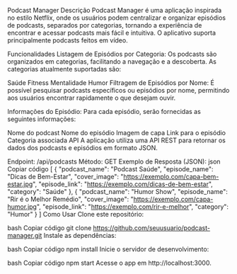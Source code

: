 Podcast Manager
Descrição
Podcast Manager é uma aplicação inspirada no estilo Netflix, onde os usuários podem centralizar e organizar episódios de podcasts, separados por categorias, tornando a experiência de encontrar e acessar podcasts mais fácil e intuitiva. O aplicativo suporta principalmente podcasts feitos em vídeo.

Funcionalidades
Listagem de Episódios por Categoria:
Os podcasts são organizados em categorias, facilitando a navegação e a descoberta. As categorias atualmente suportadas são:

Saúde
Fitness
Mentalidade
Humor
Filtragem de Episódios por Nome:
É possível pesquisar podcasts específicos ou episódios por nome, permitindo aos usuários encontrar rapidamente o que desejam ouvir.

Informações do Episódio:
Para cada episódio, serão fornecidas as seguintes informações:

Nome do podcast
Nome do episódio
Imagem de capa
Link para o episódio
Categoria associada
API
A aplicação utiliza uma API REST para retornar os dados dos podcasts e episódios em formato JSON.

Endpoint: /api/podcasts
Método: GET
Exemplo de Resposta (JSON):
json
Copiar código
[
  {
    "podcast_name": "Podcast Saúde",
    "episode_name": "Dicas de Bem-Estar",
    "cover_image": "https://exemplo.com/capa-bem-estar.jpg",
    "episode_link": "https://exemplo.com/dicas-de-bem-estar",
    "category": "Saúde"
  },
  {
    "podcast_name": "Humor Show",
    "episode_name": "Rir é o Melhor Remédio",
    "cover_image": "https://exemplo.com/capa-humor.jpg",
    "episode_link": "https://exemplo.com/rir-e-melhor",
    "category": "Humor"
  }
]
Como Usar
Clone este repositório:

bash
Copiar código
git clone https://github.com/seuusuario/podcast-manager.git
Instale as dependências:

bash
Copiar código
npm install
Inicie o servidor de desenvolvimento:

bash
Copiar código
npm start
Acesse o app em http://localhost:3000.
